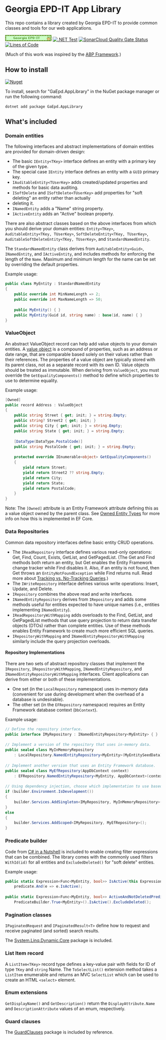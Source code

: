 # Georgia EPD-IT App Library

This repo contains a library created by Georgia EPD-IT to provide common classes and tools for our web applications.

[![Georgia EPD-IT](https://raw.githubusercontent.com/gaepdit/gaepd-brand/main/blinkies/blinkies.cafe-gaepdit.gif)](https://github.com/gaepdit)
[![.NET Test](https://github.com/gaepdit/app-library/actions/workflows/dotnet.yml/badge.svg)](https://github.com/gaepdit/app-library/actions/workflows/dotnet.yml)
[![SonarCloud Quality Gate Status](https://sonarcloud.io/api/project_badges/measure?project=gaepdit_app-library&metric=alert_status)](https://sonarcloud.io/summary/new_code?id=gaepdit_app-library)
[![Lines of Code](https://sonarcloud.io/api/project_badges/measure?project=gaepdit_app-library&metric=ncloc)](https://sonarcloud.io/summary/new_code?id=gaepdit_app-library)

(Much of this work was inspired by the [ABP Framework](https://abp.io/).)

## How to install

[![Nuget](https://img.shields.io/nuget/v/GaEpd.AppLibrary)](https://www.nuget.org/packages/GaEpd.AppLibrary)

To install, search for "GaEpd.AppLibrary" in the NuGet package manager or run the following command:

`dotnet add package GaEpd.AppLibrary`

## What's included

### Domain entities

The following interfaces and abstract implementations of domain entities are provided for domain-driven design:

* The basic `IEntity<TKey>` interface defines an entity with a primary key of the given type.
* The special case `IEntity` interface defines an entity with a `GUID` primary key.
* `IAuditableEntity<TUserKey>` adds created/updated properties and methods for basic data auditing.
* `ISoftDelete` and `ISoftDelete<TUserKey>` add properties for "soft deleting" an entity rather than actually
* deleting it.
* `INamedEntity` adds a "Name" string property.
* `IActiveEntity` adds an "Active" boolean property.

There are also abstract classes based on the above interfaces from which you should derive your domain
entities: `Entity<TKey>`, `AuditableEntity<TKey, TUserKey>`, `SoftDeleteEntity<TKey, TUserKey>`,
`AuditableSoftDeleteEntity<TKey, TUserKey>`, and `StandardNamedEntity`.

The `StandardNamedEntity` class derives from `AuditableEntity<Guid>`, `INamedEntity`, and `IActiveEntity`, and includes
methods for enforcing the length of the `Name`. Maximum and minimum length for the name can be set by overriding the
default properties.

Example usage:

```csharp
public class MyEntity : StandardNamedEntity
{
    public override int MinNameLength => 2;
    public override int MaxNameLength => 50;

    public MyEntity() { }
    public MyEntity(Guid id, string name) : base(id, name) { }
}
```

### ValueObject

An abstract ValueObject record can help add value objects to your domain entities.
A [value object](https://www.martinfowler.com/bliki/ValueObject.html) is a compound of properties, such as an address or
date range, that are comparable based solely on their values rather than their references. The properties of a value
object are typically stored with its parent class, not as a separate record with its own ID. Value objects should be
treated as immutable. When deriving from `ValueObject`, you must override the `GetEqualityComponents()` method to
define which properties to use to determine equality.

Example usage:

```csharp
[Owned]
public record Address : ValueObject
{
    public string Street { get; init; } = string.Empty;
    public string? Street2 { get; init; }
    public string City { get; init; } = string.Empty;
    public string State { get; init; } = string.Empty;

    [DataType(DataType.PostalCode)]
    public string PostalCode { get; init; } = string.Empty;

    protected override IEnumerable<object> GetEqualityComponents()
    {
        yield return Street;
        yield return Street2 ?? string.Empty;
        yield return City;
        yield return State;
        yield return PostalCode;
    }
}
```

Note: The `[Owned]` attribute is an Entity Framework attribute defining this as a value object owned by the parent
class. See [Owned Entity Types](https://learn.microsoft.com/en-us/ef/core/modeling/owned-entities) for more info on how
this is implemented in EF Core.

### Data Repositories

Common data repository interfaces define basic entity CRUD operations.

* The `IReadRepository` interface defines various read-only operations: Get, Find, Count, Exists, GetList, and
  GetPagedList. (The Get and Find methods both return an entity, but Get enables the Entity Framework change tracker
  while Find disables it. Also, if an entity is not found, then Get throws an `EntityNotFoundException` while Find
  returns null. Read more
  about [Tracking vs. No-Tracking Queries](https://learn.microsoft.com/en-us/ef/core/querying/tracking).)
* The `IWriteRepository` interface defines various write operations: Insert, Update, and Delete.
* `IRepository` combines the above read and write interfaces.
* `INamedEntityRepository` derives from `IRepository` and adds some methods useful for entities expected to have
  unique names (i.e., entities implementing `INamedEntity`).
* `IReadRepositoryWithMapping` adds overloads to the Find, GetList, and GetPagedList methods that use query projection
  to return data transfer objects (DTOs) rather than complete entities. Use of these methods enables Entity Framework to
  create much more efficient SQL queries.
* `IRepositoryWithMapping` and `INamedEntityRepositoryWithMapping` similarly include the query projection overloads.

#### Repository Implementations

There are two sets of abstract repository classes that implement the `IRepository`, `IRepositoryWithMapping`,
`INamedEntityRepository`, and `INamedEntityRepositoryWithMapping` interfaces. Client applications can derive from either
or both of these implementations.

* One set (in the `LocalRepository` namespace) uses in-memory data (convenient for use during development when the
  overhead of a database is undesirable).
* The other set (in the `EFRepository` namespace) requires an Entity Framework database context (`DbContext`).

Example usage:

```csharp
// Define the repository interface.
public interface IMyRepository : INamedEntityRepository<MyEntity> { }

// Implement a version of the repository that uses in-memory data.
public sealed class MyInMemoryRepository 
    : LocalRepository.NamedEntityRepository<MyEntity>(MyEntitySeedData), IMyRepository;

// Implement another version that uses an Entity Framework database.
public sealed class MyEfRepository(AppDbContext context)
    : EFRepository.NamedEntityRepository<MyEntity, AppDbContext>(context), IMyRepository;

// Using dependency injection, choose which implementation to use based on the app environment, for example.
if (builder.Environment.IsDevelopment())
{
    builder.Services.AddSingleton<IMyRepository, MyInMemoryRepository>();    
}
else
{
    builder.Services.AddScoped<IMyRepository, MyEfRepository>();    
}

```

### Predicate builder

Code from [C# in a Nutshell](https://www.albahari.com/nutshell/predicatebuilder.aspx) is included to enable creating
filter expressions that can be combined. The library comes with the commonly used filters `WithId(id)` for all entities
and `ExcludedDeleted()` for "soft delete" entities.

Example usage:

```csharp
public static Expression<Func<MyEntity, bool>> IsActive(this Expression<Func<MyEntity, bool>> predicate) =>
    predicate.And(e => e.IsActive);

public static Expression<Func<MyEntity, bool>> ActiveAndNotDeletedPredicate() =>
    PredicateBuilder.True<MyEntity>().IsActive().ExcludeDeleted();
```

### Pagination classes

`IPaginatedRequest` and `IPaginatedResult<T>` define how to request and receive paginated (and sorted) search results.

The [System.Linq.Dynamic.Core](https://github.com/zzzprojects/System.Linq.Dynamic.Core) package is included.

### List Item record

A `ListItem<TKey>` record type defines a key-value pair with fields for ID of type `TKey` and `string` Name.
The `ToSelectList()` extension method takes a `ListItem` enumerable and returns an MVC `SelectList` which can be used to
create an HTML `<select>` element.

### Enum extensions

`GetDisplayName()` and `GetDescription()` return the `DisplayAttribute.Name` and `DescriptionAttribute` values of an
enum, respectively.

### Guard clauses

The [GuardClauses](https://github.com/gaepdit/guard-clauses) package is included by reference.
